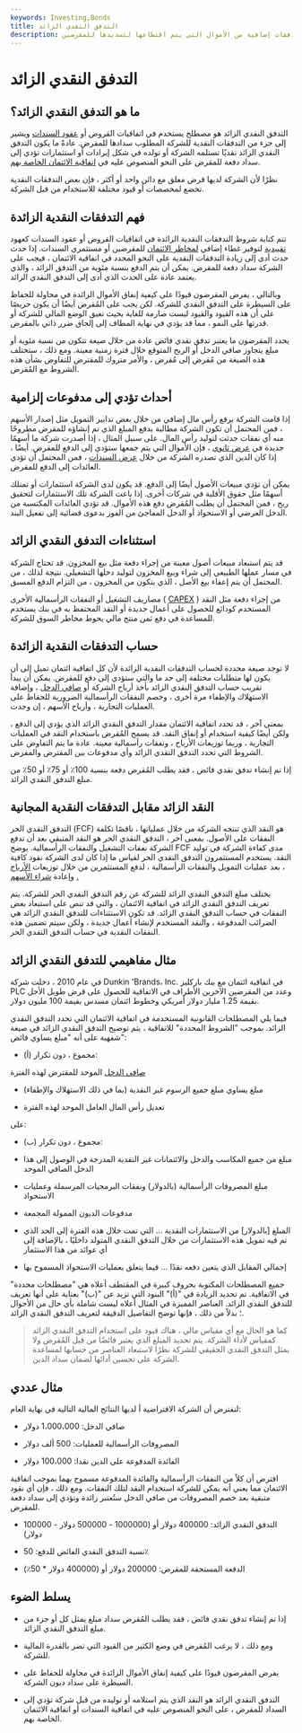 ```yaml
---
keywords: Investing,Bonds
title: التدفق النقدي الزائد
description: التدفق النقدي الزائد هو تدفقات إضافية من الأموال التي يتم اقتطاعها لتسديدها للمقرضين.
---
```


# التدفق النقدي الزائد
## ما هو التدفق النقدي الزائد؟

التدفق النقدي الزائد هو مصطلح يستخدم في اتفاقيات القروض أو [عقود السندات](/indenture) ويشير إلى جزء من التدفقات النقدية للشركة المطلوب سدادها للمقرض. عادةً ما يكون التدفق النقدي الزائد نقديًا تستلمه الشركة أو تولده في شكل إيرادات أو استثمارات تؤدي إلى سداد دفعة للمقرض على النحو المنصوص عليه في [اتفاقية الائتمان الخاصة بهم](/creditagreement).

نظرًا لأن الشركة لديها قرض معلق مع دائن واحد أو أكثر ، فإن بعض التدفقات النقدية تخضع لمخصصات أو قيود مختلفة للاستخدام من قبل الشركة.

## فهم التدفقات النقدية الزائدة

تتم كتابة شروط التدفقات النقدية الزائدة في اتفاقيات القروض أو عقود السندات كعهود [تقييدية](/restrictive-covenant) لتوفير غطاء إضافي [لمخاطر الائتمان](/creditrisk) للمقرضين أو مستثمري السندات. إذا حدث حدث أدى إلى زيادة التدفقات النقدية على النحو المحدد في اتفاقية الائتمان ، فيجب على الشركة سداد دفعة للمقرض. يمكن أن يتم الدفع بنسبة مئوية من التدفق الزائد ، والذي يعتمد عادة على الحدث الذي أدى إلى التدفق النقدي الزائد.

وبالتالي ، يفرض المقرضون قيودًا على كيفية إنفاق الأموال الزائدة في محاولة للحفاظ على السيطرة على التدفق النقدي للشركة. لكن يجب على المُقرض أيضًا أن يكون حريصًا على أن هذه القيود والقيود ليست صارمة للغاية بحيث تعيق الوضع المالي للشركة أو قدرتها على النمو ، مما قد يؤدي في نهاية المطاف إلى إلحاق ضرر ذاتي بالمقرض.

يحدد المقرضون ما يعتبر تدفق نقدي فائض عادة من خلال صيغة تتكون من نسبة مئوية أو مبلغ يتجاوز صافي الدخل أو الربح المتوقع خلال فترة زمنية معينة. ومع ذلك ، ستختلف هذه الصيغة من مُقرض إلى مُقرض ، والأمر متروك للمقترض للتفاوض بشأن هذه الشروط مع المُقرض.

## أحداث تؤدي إلى مدفوعات إلزامية

إذا قامت الشركة برفع رأس مال إضافي من خلال بعض تدابير التمويل مثل إصدار الأسهم ، فمن المحتمل أن تكون الشركة مطالبة بدفع المبلغ الذي تم إنشاؤه للمقرض مطروحًا منه أي نفقات حدثت لتوليد رأس المال. على سبيل المثال ، إذا أصدرت شركة ما أسهمًا جديدة في [عرض ثانوي](/secondaryoffering) ، فإن الأموال التي يتم جمعها ستؤدي إلى الدفع للمقرض. أيضًا ، إذا كان الدين الذي تصدره الشركة من خلال [عرض السندات](/offering) ، فمن المحتمل أن تؤدي العائدات إلى الدفع للمقرض.

يمكن أن تؤدي مبيعات الأصول أيضًا إلى الدفع. قد يكون لدى الشركة استثمارات أو تمتلك أسهمًا مثل حقوق الأقلية في شركات أخرى. إذا باعت الشركة تلك الاستثمارات لتحقيق ربح ، فمن المحتمل أن يطلب المُقرض دفع هذه الأموال. قد تؤدي العائدات المكتسبة من الدخل العرضي أو الاستحواذ أو الدخل المفاجئ من الفوز بدعوى قضائية إلى تفعيل البند.

## استثناءات التدفق النقدي الزائد

قد يتم استبعاد مبيعات أصول معينة من إجراء دفعة مثل بيع المخزون. قد تحتاج الشركة في مسار عملها الطبيعي إلى شراء وبيع المخزون لتوليد دخلها التشغيلي. نتيجة لذلك ، من المحتمل أن يتم إعفاء بيع الأصل ، الذي يتكون من المخزون ، من التزام الدفع المسبق.

مصاريف التشغيل أو النفقات الرأسمالية الأخرى ( [CAPEX](/capitalexpenditure) ) من إجراء دفعة مثل النقد المستخدم كودائع للحصول على أعمال جديدة أو النقد المحتفظ به في بنك يستخدم للمساعدة في دفع ثمن منتج مالي يحوط مخاطر السوق للشركة.

## حساب التدفقات النقدية الزائدة

لا توجد صيغة محددة لحساب التدفقات النقدية الزائدة لأن كل اتفاقية ائتمان تميل إلى أن يكون لها متطلبات مختلفة إلى حد ما والتي ستؤدي إلى دفع للمقرض. يمكن أن يبدأ تقريب حساب التدفق النقدي الزائد بأخذ أرباح الشركة أو [صافي الدخل](/netincome) ، وإضافة الاستهلاك والإطفاء مرة أخرى ، وخصم النفقات الرأسمالية الضرورية للحفاظ على العمليات التجارية ، وأرباح الأسهم ، إن وجدت.

بمعنى آخر ، قد تحدد اتفاقية الائتمان مقدار التدفق النقدي الزائد الذي يؤدي إلى الدفع ، ولكن أيضًا كيفية استخدام أو إنفاق النقد. قد يسمح المُقرض باستخدام النقد في العمليات التجارية ، وربما توزيعات الأرباح ، ونفقات رأسمالية معينة. عادة ما يتم التفاوض على الشروط التي تحدد التدفق النقدي الزائد وأي مدفوعات بين المقترض والمقرض.

إذا تم إنشاء تدفق نقدي فائض ، فقد يطلب المُقرض دفعة بنسبة 100٪ أو 75٪ أو 50٪ من مبلغ التدفق النقدي الزائد.

## النقد الزائد مقابل التدفقات النقدية المجانية

التدفق النقدي الحر (FCF) هو النقد الذي تنتجه الشركة من خلال عملياتها ، ناقصًا تكلفة النفقات على الأصول. بمعنى آخر ، التدفق النقدي الحر هو النقد المتبقي بعد أن تدفع الشركة نفقات التشغيل والنفقات الرأسمالية. يوضح FCF مدى كفاءة الشركة في توليد النقد. يستخدم المستثمرون التدفق النقدي الحر لقياس ما إذا كان لدى الشركة نقود كافية ، بعد عمليات التمويل والنفقات الرأسمالية ، لدفع المستثمرين من خلال توزيعات [الأرباح](/dividend) وإعادة [شراء الأسهم](/buyback) [.](/dividend)

يختلف مبلغ التدفق النقدي الزائد للشركة عن رقم التدفق النقدي الحر للشركة. يتم تعريف التدفق النقدي الزائد في اتفاقية الائتمان ، والتي قد تنص على استبعاد بعض النفقات في حساب التدفق النقدي الزائد. قد تكون الاستثناءات للتدفق النقدي الزائد هي الضرائب المدفوعة ، والنقد المستخدم لإنشاء أعمال جديدة ، ولكن سيتم تضمين هذه النفقات النقدية في حساب التدفق النقدي الحر.

## مثال مفاهيمي للتدفق النقدي الزائد

في عام 2010 ، دخلت شركة Dunkin 'Brands، Inc. في اتفاقية ائتمان مع بنك باركليز PLC وعدد من المقرضين الآخرين الأطراف في الاتفاقية للحصول على قرض طويل الأجل بقيمة 1.25 مليار دولار أمريكي وخطوط ائتمان مسدس بقيمة 100 مليون دولار.

فيما يلي المصطلحات القانونية المستخدمة في اتفاقية الائتمان التي تحدد التدفق النقدي الزائد. بموجب "الشروط المحددة" للاتفاقية ، يتم توضيح التدفق النقدي الزائد في صيغة شفهية على أنه "مبلغ يساوي فائض":

- (أ) مجموع ، دون تكرار:

[صافي الدخل](/netincome) الموحد للمقترض لهذه الفترة

- مبلغ يساوي مبلغ جميع الرسوم غير النقدية (بما في ذلك الاستهلاك والإطفاء)

- تعديل رأس المال العامل الموحد لهذه الفترة

على:

- (ب) مجموع ، دون تكرار:

- مبلغ من جميع المكاسب والدخل والائتمانات غير النقدية المدرجة في الوصول إلى هذا الدخل الصافي الموحد

- مبلغ المصروفات الرأسمالية (بالدولار) ونفقات البرمجيات المرسملة وعمليات الاستحواذ

- مدفوعات الديون الممولة المجمعة

- المبلغ [بالدولار] من الاستثمارات النقدية ... التي تمت خلال هذه الفترة إلى الحد الذي تم فيه تمويل هذه الاستثمارات من خلال التدفق النقدي المتولد داخليًا ، بالإضافة إلى أي عوائد من هذا الاستثمار

- إجمالي المقابل الذي يتعين دفعه نقدًا ... فيما يتعلق بعمليات الاستحواذ المسموح بها

جميع المصطلحات المكتوبة بحروف كبيرة في المقتطف أعلاه هي "مصطلحات محددة" في الاتفاقية. تم تحديد الزيادة في "(أ)" البنود التي تزيد عن "(ب)" بعناية على أنها تعريف للتدفق النقدي الزائد. العناصر المميزة في المثال أعلاه ليست شاملة بأي حال من الأحوال ؛ بدلاً من ذلك ، فإنها توضح التفاصيل الدقيقة لتعريف التدفق النقدي الزائد.

> كما هو الحال مع أي مقياس مالي ، هناك قيود على استخدام التدفق النقدي الزائد كمقياس لأداء الشركة. يتم تحديد المبلغ الذي يعتبر فائضًا من قبل المُقرض ولا يمثل التدفق النقدي الحقيقي للشركة نظرًا لاستبعاد العناصر من حسابها لمساعدة الشركة على تحسين أدائها لضمان سداد الدين.

>

## مثال عددي

لنفترض أن الشركة الافتراضية أ لديها النتائج المالية التالية في نهاية العام:

- صافي الدخل: 1،000،000 دولار

- المصروفات الرأسمالية للعمليات: 500 ألف دولار

- الفائدة المدفوعة على الدين نقدا: 100،000 دولار

افترض أن كلاً من النفقات الرأسمالية والفائدة المدفوعة مسموح بهما بموجب اتفاقية الائتمان مما يعني أنه يمكن للشركة استخدام النقد لتلك النفقات. ومع ذلك ، فإن أي نقود متبقية بعد خصم المصروفات من صافي الدخل ستُعتبر زائدة وتؤدي إلى سداد دفعة للمقرض.

- التدفق النقدي الزائد: 400000 دولار أو (1000000 - 500000 دولار - 100000 دولار)

- نسبة التدفق النقدي الفائض للدفع: 50٪

- الدفعة المستحقة للمقرض: 200000 دولار أو (400000 دولار * 50٪)

## يسلط الضوء

- إذا تم إنشاء تدفق نقدي فائض ، فقد يطلب المُقرض سداد مبلغ يمثل كل أو جزء من مبلغ التدفق النقدي الزائد.

- ومع ذلك ، لا يرغب المُقرض في وضع الكثير من القيود التي تضر بالقدرة المالية للشركة.

- يفرض المقرضون قيودًا على كيفية إنفاق الأموال الزائدة في محاولة للحفاظ على السيطرة على سداد ديون الشركة.

- التدفق النقدي الزائد هو النقد الذي يتم استلامه أو توليده من قبل شركة تؤدي إلى السداد للمقرض ، على النحو المنصوص عليه في اتفاقية السندات أو اتفاقية الائتمان الخاصة بهم.

